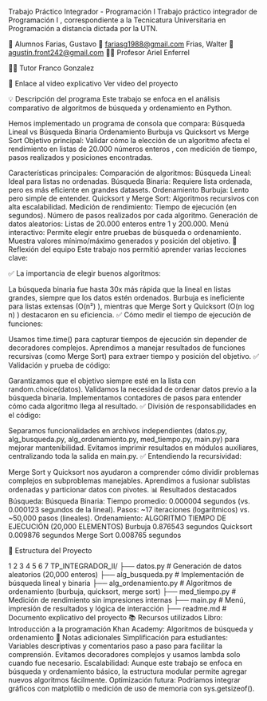 Trabajo Práctico Integrador - Programación I
Trabajo práctico integrador de Programación I , correspondiente a la Tecnicatura Universitaria en Programación a distancia dictada por la UTN.

👥 Alumnos
Farias, Gustavo
📧 fariasg1988@gmail.com
Frias, Walter
📧 agustin.front242@gmail.com
👨‍🏫 Profesor
Ariel Enferrel

🧑‍🏫 Tutor
Franco Gonzalez

🎥 Enlace al video explicativo
Ver video del proyecto

💡 Descripción del programa
Este trabajo se enfoca en el análisis comparativo de algoritmos de búsqueda y ordenamiento en Python.

Hemos implementado un programa de consola que compara:
Búsqueda Lineal vs Búsqueda Binaria
Ordenamiento Burbuja vs Quicksort vs Merge Sort
Objetivo principal:
Validar cómo la elección de un algoritmo afecta el rendimiento en listas de 20.000 números enteros , con medición de tiempo, pasos realizados y posiciones encontradas.

Características principales:
Comparación de algoritmos:
Búsqueda Lineal: Ideal para listas no ordenadas.
Búsqueda Binaria: Requiere lista ordenada, pero es más eficiente en grandes datasets.
Ordenamiento Burbuja: Lento pero simple de entender.
Quicksort y Merge Sort: Algoritmos recursivos con alta escalabilidad.
Medición de rendimiento:
Tiempo de ejecución (en segundos).
Número de pasos realizados por cada algoritmo.
Generación de datos aleatorios:
Listas de 20.000 enteros entre 1 y 200.000.
Menú interactivo:
Permite elegir entre pruebas de búsqueda o ordenamiento.
Muestra valores mínimo/máximo generados y posición del objetivo.
🧠 Reflexión del equipo
Este trabajo nos permitió aprender varias lecciones clave:

✅ La importancia de elegir buenos algoritmos:

La búsqueda binaria fue hasta 30x más rápida que la lineal en listas grandes, siempre que los datos estén ordenados.
Burbuja es ineficiente para listas extensas (O(n²) ), mientras que Merge Sort y Quicksort (O(n log n) ) destacaron en su eficiencia.
✅ Cómo medir el tiempo de ejecución de funciones:

Usamos time.time() para capturar tiempos de ejecución sin depender de decoradores complejos.
Aprendimos a manejar resultados de funciones recursivas (como Merge Sort) para extraer tiempo y posición del objetivo.
✅ Validación y prueba de código:

Garantizamos que el objetivo siempre esté en la lista con random.choice(datos).
Validamos la necesidad de ordenar datos previo a la búsqueda binaria.
Implementamos contadores de pasos para entender cómo cada algoritmo llega al resultado.
✅ División de responsabilidades en el código:

Separamos funcionalidades en archivos independientes (datos.py, alg_busqueda.py, alg_ordenamiento.py, med_tiempo.py, main.py) para mejorar mantenibilidad.
Evitamos imprimir resultados en módulos auxiliares, centralizando toda la salida en main.py.
✅ Entendiendo la recursividad:

Merge Sort y Quicksort nos ayudaron a comprender cómo dividir problemas complejos en subproblemas manejables.
Aprendimos a fusionar sublistas ordenadas y particionar datos con pivotes.
📊 Resultados destacados
Búsqueda:
Búsqueda Binaria:
Tiempo promedio: 0.000004 segundos (vs. 0.000123 segundos de la lineal).
Pasos: ~17 iteraciones (logarítmicos) vs. ~50,000 pasos (lineales).
Ordenamiento:
ALGORITMO
TIEMPO DE EJECUCIÓN (20,000 ELEMENTOS)
Burbuja
0.876543 segundos
Quicksort
0.009876 segundos
Merge Sort
0.008765 segundos

📁 Estructura del Proyecto


1
2
3
4
5
6
7
TP_INTEGRADOR_II/
├── datos.py                 # Generación de datos aleatorios (20,000 enteros)
├── alg_busqueda.py          # Implementación de búsqueda lineal y binaria
├── alg_ordenamiento.py      # Algoritmos de ordenamiento (burbuja, quicksort, merge sort)
├── med_tiempo.py            # Medición de rendimiento sin impresiones internas
├── main.py                  # Menú, impresión de resultados y lógica de interacción
├── readme.md                # Documento explicativo del proyecto
📚 Recursos utilizados
Libro: Introducción a la programación
Khan Academy: Algoritmos de búsqueda y ordenamiento
📝 Notas adicionales
Simplificación para estudiantes:
Variables descriptivas y comentarios paso a paso para facilitar la comprensión.
Evitamos decoradores complejos y usamos lambda solo cuando fue necesario.
Escalabilidad:
Aunque este trabajo se enfoca en búsqueda y ordenamiento básico, la estructura modular permite agregar nuevos algoritmos fácilmente.
Optimización futura:
Podríamos integrar gráficos con matplotlib o medición de uso de memoria con sys.getsizeof().